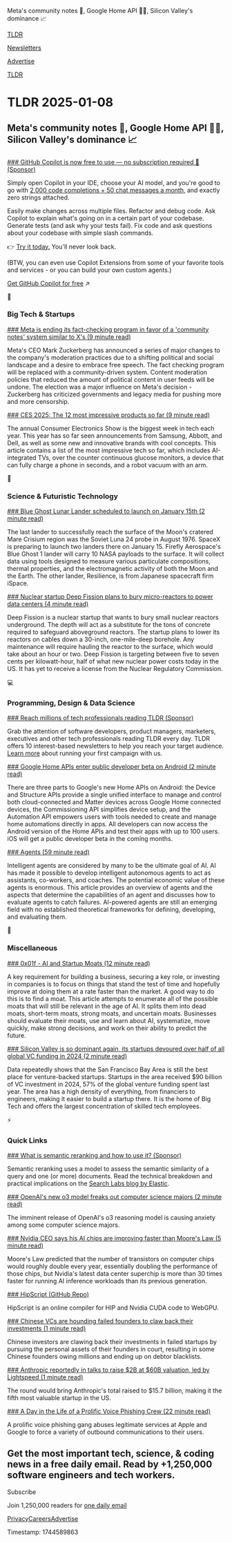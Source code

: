 Meta's community notes 📝, Google Home API 👨‍💻, Silicon Valley's dominance 📈

[TLDR](/)

[Newsletters](/newsletters)

[Advertise](https://advertise.tldr.tech/)

[TLDR](/)

# TLDR 2025-01-08

## Meta's community notes 📝, Google Home API 👨‍💻, Silicon Valley's dominance 📈

### 

[### GitHub Copilot is now free to use — no subscription required 🎉 (Sponsor)](https://github.com/features/copilot?utm_campaign=copilot_free_jan_tl_dr_newsletter&amp;utm_medium=newsletter&amp;utm_source=Newsletter)

Simply open Copilot in your IDE, choose your AI model, and you're good to go with [2,000 code completions + 50 chat messages a month](https://github.com/features/copilot?utm_campaign=copilot_free_jan_tl_dr_newsletter&utm_medium=newsletter&utm_source=Newsletter), and exactly zero strings attached.

Easily make changes across multiple files. Refactor and debug code. Ask Copilot to explain what's going on in a certain part of your codebase. Generate tests (and ask why your tests fail). Fix code and ask questions about your codebase with simple slash commands.

👉 [Try it today.](https://github.com/features/copilot?utm_campaign=copilot_free_jan_tl_dr_newsletter&utm_medium=newsletter&utm_source=Newsletter) You'll never look back.

(BTW, you can even use Copilot Extensions from some of your favorite tools and services - or you can build your own custom agents.)

[Get GitHub Copilot for free](https://github.com/features/copilot?utm_campaign=copilot_free_jan_tl_dr_newsletter&utm_medium=newsletter&utm_source=Newsletter) ↗️

📱

### Big Tech & Startups

[### Meta is ending its fact-checking program in favor of a 'community notes' system similar to X's (9 minute read)](https://www.nbcnews.com/tech/social-media/meta-ends-fact-checking-program-community-notes-x-rcna186468?utm_source=tldrnewsletter)

Meta's CEO Mark Zuckerberg has announced a series of major changes to the company's moderation practices due to a shifting political and social landscape and a desire to embrace free speech. The fact checking program will be replaced with a community-driven system. Content moderation policies that reduced the amount of political content in user feeds will be undone. The election was a major influence on Meta's decision - Zuckerberg has criticized governments and legacy media for pushing more and more censorship.

[### CES 2025: The 12 most impressive products so far (9 minute read)](https://www.zdnet.com/article/ces-2025-zdnet-best-products-2025-01-07/?utm_source=tldrnewsletter)

The annual Consumer Electronics Show is the biggest week in tech each year. This year has so far seen announcements from Samsung, Abbott, and Dell, as well as some new and innovative brands with cool concepts. This article contains a list of the most impressive tech so far, which includes AI-integrated TVs, over the counter continuous glucose monitors, a device that can fully charge a phone in seconds, and a robot vacuum with an arm.

🚀

### Science & Futuristic Technology

[### Blue Ghost Lunar Lander scheduled to launch on January 15th (2 minute read)](https://www.theverge.com/2025/1/7/24338415/firefly-blue-ghost-1-moon-landing-spacex-nasa-mission?utm_source=tldrnewsletter)

The last lander to successfully reach the surface of the Moon's cratered Mare Crisium region was the Soviet Luna 24 probe in August 1976. SpaceX is preparing to launch two landers there on January 15. Firefly Aerospace's Blue Ghost 1 lander will carry 10 NASA payloads to the surface. It will collect data using tools designed to measure various particulate compositions, thermal properties, and the electromagnetic activity of both the Moon and the Earth. The other lander, Resilience, is from Japanese spacecraft firm iSpace.

[### Nuclear startup Deep Fission plans to bury micro-reactors to power data centers (4 minute read)](https://techcrunch.com/2025/01/07/nuclear-startup-deep-fission-plans-to-bury-micro-reactors-to-power-data-centers/?utm_source=tldrnewsletter)

Deep Fission is a nuclear startup that wants to bury small nuclear reactors underground. The depth will act as a substitute for the tons of concrete required to safeguard aboveground reactors. The startup plans to lower its reactors on cables down a 30-inch, one-mile-deep borehole. Any maintenance will require hauling the reactor to the surface, which would take about an hour or two. Deep Fission is targeting between five to seven cents per kilowatt-hour, half of what new nuclear power costs today in the US. It has yet to receive a license from the Nuclear Regulatory Commission.

💻

### Programming, Design & Data Science

[### Reach millions of tech professionals reading TLDR (Sponsor)](https://advertise.tldr.tech/?utm_source=tldr&amp;utm_medium=newsletter&amp;utm_campaign=secondary01082025)

Grab the attention of software developers, product managers, marketers, executives and other tech professionals reading TLDR every day. TLDR offers 10 interest-based newsletters to help you reach your target audience. [Learn more](https://advertise.tldr.tech/?utm_source=tldr&utm_medium=newsletter&utm_campaign=secondary01082025) about running your first campaign with us.

[### Google Home APIs enter public developer beta on Android (2 minute read)](https://9to5google.com/2025/01/07/google-home-apis-dev-beta/?utm_source=tldrnewsletter)

There are three parts to Google's new Home APIs on Android: the Device and Structure APIs provide a single unified interface to manage and control both cloud-connected and Matter devices across Google Home connected devices, the Commissioning API simplifies device setup, and the Automation API empowers users with tools needed to create and manage home automations directly in apps. All developers can now access the Android version of the Home APIs and test their apps with up to 100 users. iOS will get a public developer beta in the coming months.

[### Agents (59 minute read)](https://huyenchip.com//2025/01/07/agents.html?utm_source=tldrnewsletter)

Intelligent agents are considered by many to be the ultimate goal of AI. AI has made it possible to develop intelligent autonomous agents to act as assistants, co-workers, and coaches. The potential economic value of these agents is enormous. This article provides an overview of agents and the aspects that determine the capabilities of an agent and discusses how to evaluate agents to catch failures. AI-powered agents are still an emerging field with no established theoretical frameworks for defining, developing, and evaluating them.

🎁

### Miscellaneous

[### 0x01f - AI and Startup Moats (12 minute read)](https://unzip.dev/0x01f-ai-and-startup-moats/?utm_source=tldrnewsletter)

A key requirement for building a business, securing a key role, or investing in companies is to focus on things that stand the test of time and hopefully improve at doing them at a rate faster than the market. A good way to do this is to find a moat. This article attempts to enumerate all of the possible moats that will still be relevant in the age of AI. It splits them into dead moats, short-term moats, strong moats, and uncertain moats. Businesses should evaluate their moats, use and learn about AI, systematize, move quickly, make strong decisions, and work on their ability to predict the future.

[### Silicon Valley is so dominant again, its startups devoured over half of all global VC funding in 2024 (2 minute read)](https://techcrunch.com/2025/01/07/silicon-valley-is-so-dominant-again-its-startups-devoured-over-half-of-all-global-vc-funding-in-2024/?utm_source=tldrnewsletter)

Data repeatedly shows that the San Francisco Bay Area is still the best place for venture-backed startups. Startups in the area received $90 billion of VC investment in 2024, 57% of the global venture funding spent last year. The area has a high density of everything, from financiers to engineers, making it easier to build a startup there. It is the home of Big Tech and offers the largest concentration of skilled tech employees.

⚡

### Quick Links

[### What is semantic reranking and how to use it? (Sponsor)](https://www.elastic.co/search-labs/blog/elastic-semantic-reranker-part-1?utm_source=publisher-direct&amp;utm_medium=tldr&amp;utm_campaign=tech-semantic-rerank-blog-cee-gc)

Semantic reranking uses a model to assess the semantic similarity of a query and one (or more) documents. Read the technical breakdown and practical implications on the [Search Labs blog by Elastic](https://www.elastic.co/search-labs/blog/elastic-semantic-reranker-part-1?utm_source=publisher-direct&utm_medium=tldr&utm_campaign=tech-semantic-rerank-blog-cee-gc).

[### OpenAI's new o3 model freaks out computer science majors (2 minute read)](https://www.axios.com/2025/01/07/openai-o3-college-students-computer-science?utm_source=tldrnewsletter)

The imminent release of OpenAI's o3 reasoning model is causing anxiety among some computer science majors.

[### Nvidia CEO says his AI chips are improving faster than Moore's Law (5 minute read)](https://techcrunch.com/2025/01/07/nvidia-ceo-says-his-ai-chips-are-improving-faster-than-moores-law/?utm_source=tldrnewsletter)

Moore's Law predicted that the number of transistors on computer chips would roughly double every year, essentially doubling the performance of those chips, but Nvidia's latest data center superchip is more than 30 times faster for running AI inference workloads than its previous generation.

[### HipScript (GitHub Repo)](https://github.com/lights0123/hipscript/?utm_source=tldrnewsletter)

HipScript is an online compiler for HIP and Nvidia CUDA code to WebGPU.

[### Chinese VCs are hounding failed founders to claw back their investments (1 minute read)](https://techcrunch.com/2025/01/07/chinese-vcs-are-hounding-failed-founders-to-claw-back-their-investments/?utm_source=tldrnewsletter)

Chinese investors are clawing back their investments in failed startups by pursuing the personal assets of their founders in court, resulting in some Chinese founders owing millions and ending up on debtor blacklists.

[### Anthropic reportedly in talks to raise $2B at $60B valuation, led by Lightspeed (1 minute read)](https://techcrunch.com/2025/01/07/anthropic-reportedly-in-talks-to-raise-2b-at-60b-valuation-led-by-lightspeed/?utm_source=tldrnewsletter)

The round would bring Anthropic's total raised to $15.7 billion, making it the fifth most valuable startup in the US.

[### A Day in the Life of a Prolific Voice Phishing Crew (22 minute read)](https://krebsonsecurity.com/2025/01/a-day-in-the-life-of-a-prolific-voice-phishing-crew/?utm_source=tldrnewsletter)

A prolific voice phishing gang abuses legitimate services at Apple and Google to force a variety of outbound communications to their users.

## Get the most important tech, science, & coding news in a free daily email. Read by +1,250,000 software engineers and tech workers.

Subscribe

Join 1,250,000 readers for [one daily email](/api/latest/tech)

[Privacy](/privacy)[Careers](https://jobs.ashbyhq.com/tldr.tech)[Advertise](/tech/advertise)

Timestamp: 1744589863